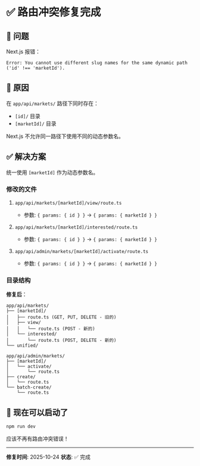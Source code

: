 # ✅ 路由冲突修复完成

## 🐛 问题

Next.js 报错：
```
Error: You cannot use different slug names for the same dynamic path ('id' !== 'marketId').
```

## 🔧 原因

在 `app/api/markets/` 路径下同时存在：
- `[id]/` 目录
- `[marketId]/` 目录

Next.js 不允许同一路径下使用不同的动态参数名。

## ✅ 解决方案

统一使用 `[marketId]` 作为动态参数名。

### 修改的文件

1. `app/api/markets/[marketId]/view/route.ts`
   - 参数: `{ params: { id } }` → `{ params: { marketId } }`
   
2. `app/api/markets/[marketId]/interested/route.ts`
   - 参数: `{ params: { id } }` → `{ params: { marketId } }`
   
3. `app/api/admin/markets/[marketId]/activate/route.ts`
   - 参数: `{ params: { id } }` → `{ params: { marketId } }`

### 目录结构

**修复后**：
```
app/api/markets/
├── [marketId]/
│   ├── route.ts (GET, PUT, DELETE - 旧的)
│   ├── view/
│   │   └── route.ts (POST - 新的)
│   └── interested/
│       └── route.ts (POST, DELETE - 新的)
└── unified/

app/api/admin/markets/
├── [marketId]/
│   └── activate/
│       └── route.ts
├── create/
│   └── route.ts
└── batch-create/
    └── route.ts
```

## 🚀 现在可以启动了

```bash
npm run dev
```

应该不再有路由冲突错误！

---

**修复时间**: 2025-10-24
**状态**: ✅ 完成



